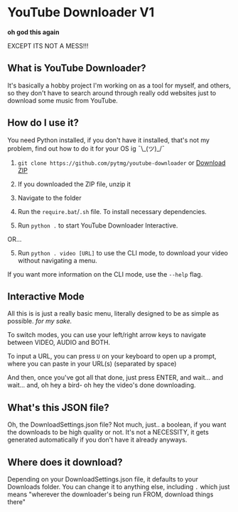 # YouTube Downloader V1

**oh god this again**

EXCEPT ITS NOT A MESS!!!

## What is YouTube Downloader?

It's basically a hobby project I'm working on as a tool for myself, and others, so they don't have to search around through really odd websites just to download some music from YouTube.

## How do I use it?

You need Python installed, if you don't have it installed, that's not my problem, find out how to do it for your OS ig ¯\\\_(ツ)\_/¯

1. `git clone https://github.com/pytmg/youtube-downloader` or [Download ZIP](https://github.com/pytmg/YouTube-Downloader/archive/refs/heads/master.zip)

2. If you downloaded the ZIP file, unzip it
3. Navigate to the folder
4. Run the `require.bat`/`.sh` file. To install necessary dependencies.
5. Run `python .` to start YouTube Downloader Interactive.
   
OR...

5. Run `python . video [URL]` to use the CLI mode, to download your video without navigating a menu.

If you want more information on the CLI mode, use the `--help` flag.

## Interactive Mode

All this is is just a really basic menu, literally designed to be as simple as possible. *for my sake.*

To switch modes, you can use your left/right arrow keys to navigate between VIDEO, AUDIO and BOTH.

To input a URL, you can press `U` on your keyboard to open up a prompt, where you can paste in your URL(s) (separated by space)

And then, once you've got all that done, just press ENTER, and wait... and wait... and, oh hey a bird- oh hey the video's done downloading.

## What's this JSON file?

Oh, the DownloadSettings.json file? Not much, just.. a boolean, if you want the downloads to be high quality or not. It's not a NECESSITY, it gets generated automatically if you don't have it already anyways.

## Where does it download?

Depending on your DownloadSettings.json file, it defaults to your Downloads folder. You can change it to anything else, including `.` which just means "wherever the downloader's being run FROM, download things there"